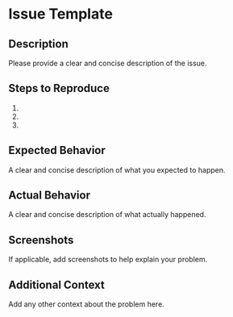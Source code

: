 # Issue Template

## Description

Please provide a clear and concise description of the issue.

## Steps to Reproduce

1. 
2. 
3. 

## Expected Behavior

A clear and concise description of what you expected to happen.

## Actual Behavior

A clear and concise description of what actually happened.

## Screenshots

If applicable, add screenshots to help explain your problem.

## Additional Context

Add any other context about the problem here.
